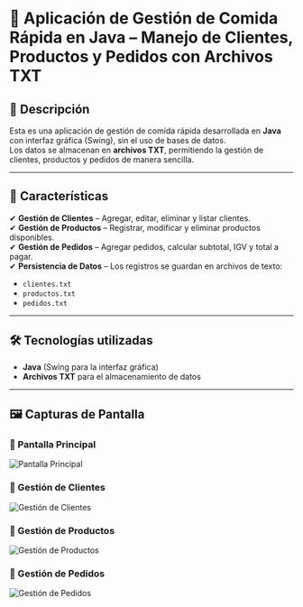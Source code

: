 # 🍔 Aplicación de Gestión de Comida Rápida en Java – Manejo de Clientes, Productos y Pedidos con Archivos TXT

## 📜 Descripción
Esta es una aplicación de gestión de comida rápida desarrollada en **Java** con interfaz gráfica (Swing), sin el uso de bases de datos.  
Los datos se almacenan en **archivos TXT**, permitiendo la gestión de clientes, productos y pedidos de manera sencilla.

---

## 🚀 Características
✔ **Gestión de Clientes** – Agregar, editar, eliminar y listar clientes.  
✔ **Gestión de Productos** – Registrar, modificar y eliminar productos disponibles.  
✔ **Gestión de Pedidos** – Agregar pedidos, calcular subtotal, IGV y total a pagar.  
✔ **Persistencia de Datos** – Los registros se guardan en archivos de texto:  
   - `clientes.txt`  
   - `productos.txt`  
   - `pedidos.txt`  

---

## 🛠 Tecnologías utilizadas
- **Java** (Swing para la interfaz gráfica)  
- **Archivos TXT** para el almacenamiento de datos  

---

## 🖼 Capturas de Pantalla  
### 📌 Pantalla Principal  
![Pantalla Principal](imagenes/PantallaPrincipal.png)  

### 📌 Gestión de Clientes  
![Gestión de Clientes](imagenes/gestionClientes.png)  

### 📌 Gestión de Productos  
![Gestión de Productos](imagenes/gestionProductos.png)  

### 📌 Gestión de Pedidos  
![Gestión de Pedidos](imagenes/gestionPedidos.png)  












